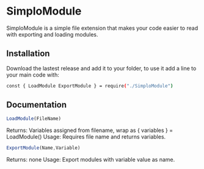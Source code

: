 # SimploModule

SimploModule is a simple file extension that makes your code easier to read with exporting and loading modules.

## Installation

Download the lastest release and add it to your folder, to use it add a line to your main code with:

```bash
const { LoadModule ExportModule } = require("./SimploModule")
```

## Documentation

```JavaScript
LoadModule(FileName)
```

Returns: Variables assigned from filename, wrap as { variables } = LoadModule()
Usage: Requires file name and returns variables.

```JavaScript
ExportModule(Name,Variable)
```

Returns: none
Usage: Export modules with variable value as name.
